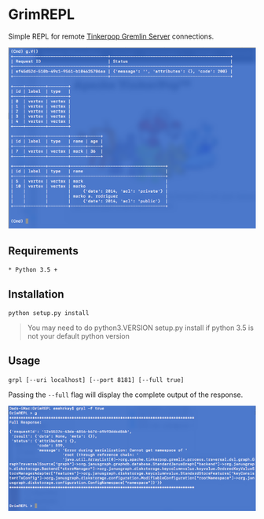 # GrimREPL

Simple REPL for remote [Tinkerpop Gremlin Server](http://tinkerpop.apache.org) connections.

![GremREPL Example](cli.png)

## Requirements

    * Python 3.5 +

## Installation

```
python setup.py install
```

> You may need to do python3.VERSION setup.py install if python 3.5 is not your default python version

## Usage

```
grpl [--uri localhost] [--port 8181] [--full true]
```

Passing the `--full` flag will display the complete output of the response.

![Full flag](full.png)
